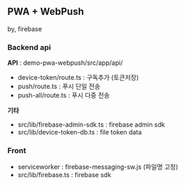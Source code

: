 ## PWA + WebPush

by, firebase

### Backend api

**API** : demo-pwa-webpush/src/app/api/

- device-token/route.ts : 구독추가 (토큰저장)
- push/route.ts : 푸시 단일 전송
- push-all/route.ts : 푸시 다중 전송

**기타**

- src/lib/firebase-admin-sdk.ts : firebase admin sdk
- src/lib/device-token-db.ts : file token data

### Front

- serviceworker : firebase-messaging-sw.js (파일명 고정)
- src/lib/firebase.ts : firebase sdk
